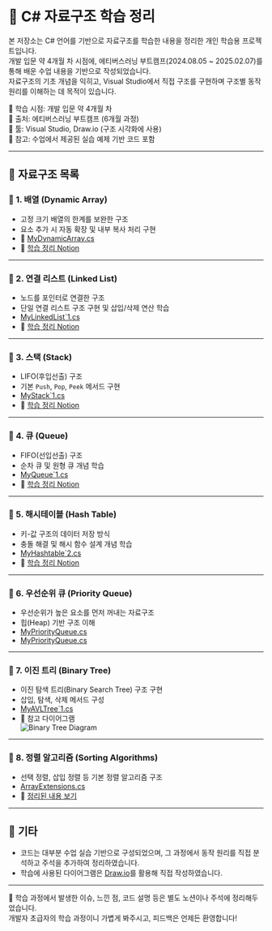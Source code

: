 # 🧠 C# 자료구조 학습 정리

본 저장소는 C# 언어를 기반으로 자료구조를 학습한 내용을 정리한 개인 학습용 프로젝트입니다.  
개발 입문 약 4개월 차 시점에, 에티버스러닝 부트캠프(2024.08.05 ~ 2025.02.07)를 통해 배운 수업 내용을 기반으로 작성되었습니다.  
자료구조의 기초 개념을 익히고, Visual Studio에서 직접 구조를 구현하며 구조별 동작 원리를 이해하는 데 목적이 있습니다.

📌 학습 시점: 개발 입문 약 4개월 차  
📌 출처: 에티버스러닝 부트캠프 (6개월 과정)  
📌 툴: Visual Studio, Draw.io (구조 시각화에 사용)  
📌 참고: 수업에서 제공된 실습 예제 기반 코드 포함

---

## 📂 자료구조 목록

### 🔹 1. 배열 (Dynamic Array)
- 고정 크기 배열의 한계를 보완한 구조
- 요소 추가 시 자동 확장 및 내부 복사 처리 구현
- 📂 [MyDynamicArray.cs](https://github.com/Kimwonbeom0102/CSharp_Basic_DataStructure/blob/master/DynamicArray/MyDynamicArray.cs)
- 📘 [학습 정리 Notion](https://www.notion.so/ArrayList-1574b04e10ea802ca389ff0ce0281ca8)

---

### 🔹 2. 연결 리스트 (Linked List)
- 노드를 포인터로 연결한 구조
- 단일 연결 리스트 구조 구현 및 삽입/삭제 연산 학습
- [MyLinkedList`1.cs](https://github.com/Kimwonbeom0102/CSharp_Basic_DataStructure/blob/master/DynamicArray/MyLinkedList%601.cs)
- 📘 [학습 정리 Notion](https://www.notion.so/Linked-List-1574b04e10ea808bb1d8f535f8c603fd)

---

### 🔹 3. 스택 (Stack)
- LIFO(후입선출) 구조
- 기본 `Push`, `Pop`, `Peek` 메서드 구현
- [MyStack`1.cs](https://github.com/Kimwonbeom0102/CSharp_Basic_DataStructure/blob/master/DynamicArray/MyStack%601.cs)
- 📘 [학습 정리 Notion](https://www.notion.so/1594b04e10ea80d58908c90394451c58)

---

### 🔹 4. 큐 (Queue)
- FIFO(선입선출) 구조
- 순차 큐 및 원형 큐 개념 학습
- [MyQueue`1.cs](https://github.com/Kimwonbeom0102/CSharp_Basic_DataStructure/blob/master/DynamicArray/MyQueue%601.cs)
- 📘 [학습 정리 Notion](https://www.notion.so/1594b04e10ea806b8e96eba5cfa15c94)

---

### 🔹 5. 해시테이블 (Hash Table)
- 키-값 구조의 데이터 저장 방식
- 충돌 해결 및 해시 함수 설계 개념 학습
- [MyHashtable`2.cs](https://github.com/Kimwonbeom0102/CSharp_Basic_DataStructure/blob/master/DynamicArray/MyHashtable%602.cs)
- 📘 [학습 정리 Notion](https://www.notion.so/14d4b04e10ea80f5bd74f886f0511c99)

---

### 🔹 6. 우선순위 큐 (Priority Queue)
- 우선순위가 높은 요소를 먼저 꺼내는 자료구조
- 힙(Heap) 기반 구조 이해
- [MyPriorityQueue.cs](https://github.com/Kimwonbeom0102/CSharp_Basic_DataStructure/blob/master/DynamicArray/MyPriorityQueue.cs)
- [MyPriorityQueue.cs](./MyPriorityQueue.cs)

---

### 🔹 7. 이진 트리 (Binary Tree)
- 이진 탐색 트리(Binary Search Tree) 구조 구현
- 삽입, 탐색, 삭제 메서드 구성
- [MyAVLTree`1.cs](https://github.com/Kimwonbeom0102/CSharp_Basic_DataStructure/blob/master/DynamicArray/MyAVLTree%601.cs)
- 📘 참고 다이어그램  
  ![Binary Tree Diagram](./A_pair_of_diagrams_side-by-side_illustrate_binary_.png)

---

### 🔹 8. 정렬 알고리즘 (Sorting Algorithms)
- 선택 정렬, 삽입 정렬 등 기본 정렬 알고리즘 구조
- [ArrayExtensions.cs](https://github.com/Kimwonbeom0102/CSharp_Basic_DataStructure/blob/master/SortAlgorithm/ArrayExtensions.cs)
- 📘 [정리된 내용 보기](https://www.notion.so/14d4b04e10ea80f5bd74f886f0511c99)

---

## 📝 기타
- 코드는 대부분 수업 실습 기반으로 구성되었으며, 그 과정에서 동작 원리를 직접 분석하고 주석을 추가하여 정리하였습니다.
- 학습에 사용된 다이어그램은 [Draw.io](https://draw.io)를 활용해 직접 작성하였습니다.

---

💬 학습 과정에서 발생한 이슈, 느낀 점, 코드 설명 등은 별도 노션이나 주석에 정리해두었습니다.  
개발자 초급자의 학습 과정이니 가볍게 봐주시고, 피드백은 언제든 환영합니다!
